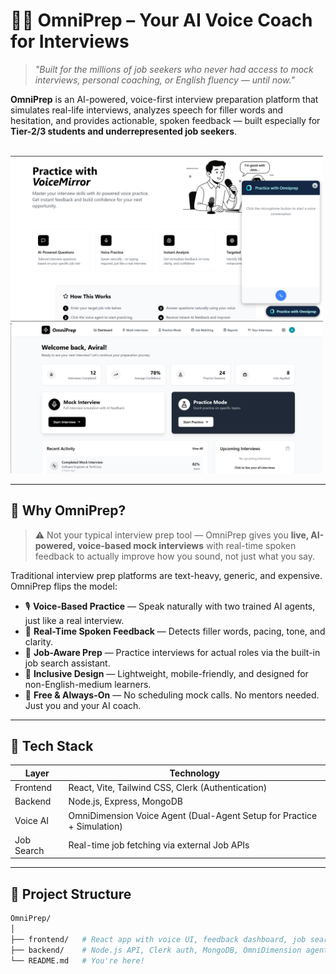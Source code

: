 # 🎤💼 OmniPrep – Your AI Voice Coach for Interviews

> *"Built for the millions of job seekers who never had access to mock interviews, personal coaching, or English fluency — until now."*

**OmniPrep** is an AI-powered, voice-first interview preparation platform that simulates real-life interviews, analyzes speech for filler words and hesitation, and provides actionable, spoken feedback — built especially for **Tier-2/3 students and underrepresented job seekers**.

<br>

<img src="frontend/public/int.png" width="500px">
<img src="frontend/public/Home.png" width="500px">

---

## 🌟 Why OmniPrep?

> ⚠️ Not your typical interview prep tool — OmniPrep gives you **live, AI-powered, voice-based mock interviews** with real-time spoken feedback to actually improve how you sound, not just what you say.

Traditional interview prep platforms are text-heavy, generic, and expensive. OmniPrep flips the model:

- 🎙 **Voice-Based Practice** — Speak naturally with two trained AI agents, just like a real interview.
- 🔁 **Real-Time Spoken Feedback** — Detects filler words, pacing, tone, and clarity.
- 🎯 **Job-Aware Prep** — Practice interviews for actual roles via the built-in job search assistant.
- 🤝 **Inclusive Design** — Lightweight, mobile-friendly, and designed for non-English-medium learners.
- 💬 **Free & Always-On** — No scheduling mock calls. No mentors needed. Just you and your AI coach.

---

## 🧰 Tech Stack

| Layer       | Technology                                                                 |
|-------------|----------------------------------------------------------------------------|
| Frontend    | React, Vite, Tailwind CSS, Clerk (Authentication)                          |
| Backend     | Node.js, Express, MongoDB                                                  |
| Voice AI    | OmniDimension Voice Agent (Dual-Agent Setup for Practice + Simulation)     |
| Job Search  | Real-time job fetching via external Job APIs                               |

---

## 🧱 Project Structure

```bash
OmniPrep/
│
├── frontend/   # React app with voice UI, feedback dashboard, job search
├── backend/    # Node.js API, Clerk auth, MongoDB, OmniDimension agent integration
└── README.md   # You're here!

